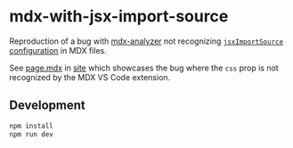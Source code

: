 # mdx-with-jsx-import-source

Reproduction of a bug with [mdx-analyzer](https://github.com/mdx-js/mdx-analyzer) not recognizing [`jsxImportSource` configuration](/tsconfig.json) in MDX files.

See [page.mdx](/app/page.mdx) in [site](/site) which showcases the bug where the `css` prop is not recognized by the MDX VS Code extension.

## Development

```bash
npm install
npm run dev
```

